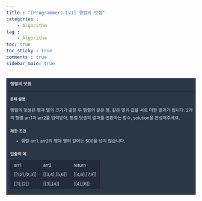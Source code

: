 ```yaml
---
title : "[Programmers Lv1] 행렬의 덧셈"
categories :
    - Algorithm
tag :
    - Algorithm
toc: true
toc_sticky : true
comments : true
sidebar_main: true
---
```


<img src="../../images/plus_matrix.png" alt="plus_matrix" style="zoom:50%;" />
